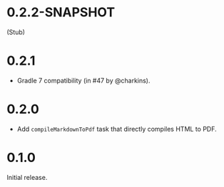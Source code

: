 # 0.2.2-SNAPSHOT

(Stub)

# 0.2.1

* Gradle 7 compatibility (in #47 by @charkins).

# 0.2.0

* Add `compileMarkdownToPdf` task that directly compiles HTML to PDF.

# 0.1.0

Initial release.
